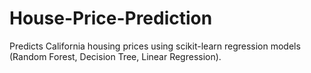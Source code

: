 # House-Price-Prediction
Predicts California housing prices using   scikit-learn regression models (Random   Forest, Decision Tree, Linear Regression).
